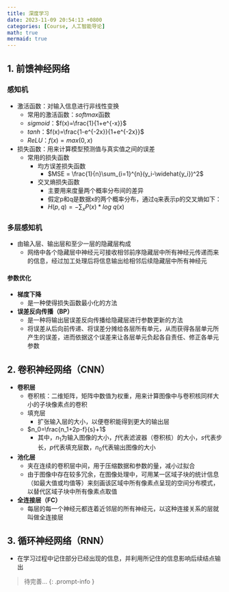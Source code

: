 ```yaml
---
title: 深度学习
date: 2023-11-09 20:54:13 +0800
categories: [Course, 人工智能导论]
math: true
mermaid: true
---
```



## 1. **前馈神经网络**

### 感知机

- 激活函数：对输入信息进行非线性变换
	- 常用的激活函数：$softmax$函数
	- $sigmoid$：$f(x)=\frac{1}{1+e^{-x}}$
	- $tanh$：$f(x)=\frac{1-e^{-2x}}{1+e^{-2x}}$
	- $ReLU$：$f(x)=max(0, x)$
- 损失函数：用来计算模型预测值与真实值之间的误差
	- 常用的损失函数
		- 均方误差损失函数
			- $MSE = \frac{1}{n}\sum_{i=1}^{n}(y_i-\widehat{y_i})^2$
		- 交叉熵损失函数
			- 主要用来度量两个概率分布间的差异
			- 假定p和q是数据x的两个概率分布，通过q来表示p的交叉熵如下：
			- $H(p,q)=-\sum_xP(x)*log~q(x)$

### 多层感知机

- 由输入层、输出层和至少一层的隐藏层构成
	- 网络中各个隐藏层中神经元可接收相邻前序隐藏层中所有神经元传递而来的信息，经过加工处理后将信息输出给相邻后续隐藏层中所有神经元

#### 参数优化

- **梯度下降**
	- 是一种使得损失函数最小化的方法
- **误差反向传播（BP）**
	- 是一种将输出层误差反向传播给隐藏层进行参数更新的方法
	- 将误差从后向前传递、将误差分摊给各层所有单元，从而获得各层单元所产生的误差，进而依据这个误差来让各层单元负起各自责任、修正各单元参数


## 2. **卷积神经网络（CNN）**

- **卷积层**
	- 卷积核：二维矩阵，矩阵中数值为权重，用来计算图像中与卷积核同样大小的子块像素点的卷积
	- 填充层
		- 扩张输入层的大小，以便卷积能得到更大的输出层
	- $n_0=\frac{n_1+2p-f}{s}+1$
		- 其中，$n_1$为输入图像的大小，$f$代表滤波器（卷积核）的大小，$s$代表步长，$p$代表填充层数，$n_0$代表输出图像的大小
- **池化层**
	- 夹在连续的卷积层中间，用于压缩数据和参数的量，减小过拟合
	- 由于图像中存在较多冗余，在图像处理中，可用某一区域子块的统计信息（如最大值或均值等）来刻画该区域中所有像素点呈现的空间分布模式，以替代区域子块中所有像素点取值
- **全连接层（FC）**
	- 每层的每一个神经元都连着近邻层的所有神经元，以这种连接关系的层就叫做全连接层


## 3. **循环神经网络（RNN）**

- 在学习过程中记住部分已经出现的信息，并利用所记住的信息影响后续结点输出

> 待完善...
{: .prompt-info }
